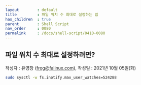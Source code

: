 ```yaml
---
layout        : default
title         : 파일 워치 수 최대로 설정하는 법
has_children  : true
parent        : Shell Script
nav_order     : 0080
permalink     : /docs/shell-script/0410-0080
---
```


## 파일 워치 수 최대로 설정하려면?
작성자 : 유영창 (frog@falinux.com), 작성일 : 2021년 10월 05일(화)

``` sh
sudo sysctl -w fs.inotify.max_user_watches=524288
```
